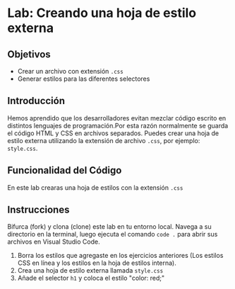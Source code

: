 # Lab: Creando una hoja de estilo externa

## Objetivos
- Crear un archivo con extensión `.css`
- Generar estilos para las diferentes selectores

## Introducción 
Hemos aprendido que los desarrolladores evitan mezclar código escrito en distintos lenguajes de programación.Por esta razón normalmente se guarda el código HTML y CSS en archivos separados.
Puedes crear una hoja de estilo externa utilizando la extensión de archivo `.css`, por ejemplo: `style.css`.


## Funcionalidad del Código
En este lab crearas una hoja de estilos con la extensión `.css`

## Instrucciones
Bifurca (fork) y clona (clone) este lab en tu entorno local. Navega a su directorio en la terminal, luego ejecuta el comando `code .` para abrir sus archivos en Visual Studio Code. 

1. Borra los estilos que agregaste en los ejercicios anteriores (Los estilos CSS en línea y los estilos en la hoja de estilos interna).  
2. Crea una hoja de estilo externa llamada `style.css`
3. Añade el selector `h1` y coloca el estilo "color: red;"
